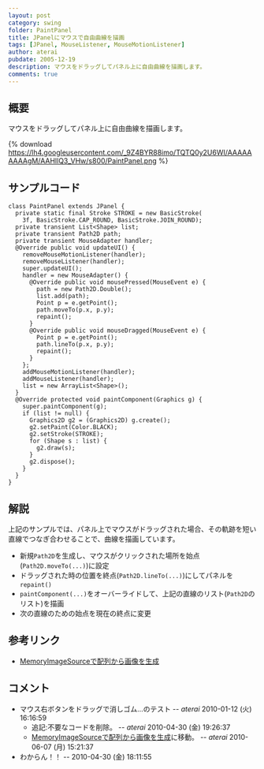 ```yaml
---
layout: post
category: swing
folder: PaintPanel
title: JPanelにマウスで自由曲線を描画
tags: [JPanel, MouseListener, MouseMotionListener]
author: aterai
pubdate: 2005-12-19
description: マウスをドラッグしてパネル上に自由曲線を描画します。
comments: true
---
```

## 概要
マウスをドラッグしてパネル上に自由曲線を描画します。

{% download https://lh4.googleusercontent.com/_9Z4BYR88imo/TQTQ0y2U6WI/AAAAAAAAAgM/AAHllQ3_VHw/s800/PaintPanel.png %}

## サンプルコード
<pre class="prettyprint"><code>class PaintPanel extends JPanel {
  private static final Stroke STROKE = new BasicStroke(
    3f, BasicStroke.CAP_ROUND, BasicStroke.JOIN_ROUND);
  private transient List&lt;Shape&gt; list;
  private transient Path2D path;
  private transient MouseAdapter handler;
  @Override public void updateUI() {
    removeMouseMotionListener(handler);
    removeMouseListener(handler);
    super.updateUI();
    handler = new MouseAdapter() {
      @Override public void mousePressed(MouseEvent e) {
        path = new Path2D.Double();
        list.add(path);
        Point p = e.getPoint();
        path.moveTo(p.x, p.y);
        repaint();
      }
      @Override public void mouseDragged(MouseEvent e) {
        Point p = e.getPoint();
        path.lineTo(p.x, p.y);
        repaint();
      }
    };
    addMouseMotionListener(handler);
    addMouseListener(handler);
    list = new ArrayList&lt;Shape&gt;();
  }
  @Override protected void paintComponent(Graphics g) {
    super.paintComponent(g);
    if (list != null) {
      Graphics2D g2 = (Graphics2D) g.create();
      g2.setPaint(Color.BLACK);
      g2.setStroke(STROKE);
      for (Shape s : list) {
        g2.draw(s);
      }
      g2.dispose();
    }
  }
}
</code></pre>

## 解説
上記のサンプルでは、パネル上でマウスがドラッグされた場合、その軌跡を短い直線でつなぎ合わせることで、曲線を描画しています。

- 新規`Path2D`を生成し、マウスがクリックされた場所を始点(`Path2D.moveTo(...)`)に設定
- ドラッグされた時の位置を終点(`Path2D.lineTo(...)`)にしてパネルを`repaint()`
- `paintComponent(...)`をオーバーライドして、上記の直線のリスト(`Path2D`のリスト)を描画
- 次の直線のための始点を現在の終点に変更

<!-- dummy comment line for breaking list -->

## 参考リンク
- [MemoryImageSourceで配列から画像を生成](http://ateraimemo.com/Swing/MemoryImageSource.html)

<!-- dummy comment line for breaking list -->

## コメント
- マウス右ボタンをドラッグで消しゴム…のテスト -- *aterai* 2010-01-12 (火) 16:16:59
    - 追記:不要なコードを削除。 -- *aterai* 2010-04-30 (金) 19:26:37
    - [MemoryImageSourceで配列から画像を生成](http://ateraimemo.com/Swing/MemoryImageSource.html)に移動。 -- *aterai* 2010-06-07 (月) 15:21:37
- わからん！！ --  2010-04-30 (金) 18:11:55

<!-- dummy comment line for breaking list -->

